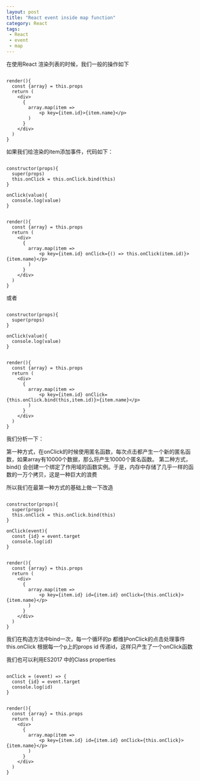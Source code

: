 ```yaml
---
layout: post
title: "React event inside map function"
category: React
tags: 
 - React
 - event 
 - map
---
```


在使用React 渲染列表的时候，我们一般的操作如下

```

render(){
  const {array} = this.props
  return (
    <div>
      {
        array.map(item => 
            <p key={item.id}>{item.name}</p>
        )
      }
    </div> 
  )
}

```

如果我们给渲染的item添加事件，代码如下：


```

constructor(props){
  super(props)
  this.onClick = this.onClick.bind(this)
}

onClick(value){
  console.log(value)
}


render(){
  const {array} = this.props
  return (
    <div>
      {
        array.map(item => 
            <p key={item.id} onClick={() => this.onClick(item.id)}>{item.name}</p>
        )
      }
    </div> 
  )
}
```

或者

```

constructor(props){
  super(props)
}

onClick(value){
  console.log(value)
}


render(){
  const {array} = this.props
  return (
    <div>
      {
        array.map(item => 
            <p key={item.id} onClick={this.onClick.bind(this,item.id)}>{item.name}</p>
        )
      }
    </div> 
  )
}
```


我们分析一下：

第一种方式，在onClick的时候使用匿名函数，每次点击都产生一个新的匿名函数，如果array有10000个数据，那么将产生10000个匿名函数。
第二种方式，bind() 会创建一个绑定了作用域的函数实例。于是，内存中存储了几乎一样的函数的一万个拷贝，这是一种巨大的浪费

所以我们在最第一种方式的基础上做一下改造

```

constructor(props){
  super(props)
  this.onClick = this.onClick.bind(this)
}

onClick(event){
  const {id} = event.target
  console.log(id)
}


render(){
  const {array} = this.props
  return (
    <div>
      {
        array.map(item => 
            <p key={item.id} id={item.id} onClick={this.onClick}>{item.name}</p>
        )
      }
    </div> 
  )
}
```

我们在构造方法中bind一次，每一个循环的p 都维护onClick的点击处理事件 this.onClick 根据每一个p上的props id 传递id，这样只产生了一个onClick函数


我们也可以利用ES2017 中的Class properties 


```

onClick = (event) => {
  const {id} = event.target
  console.log(id)
}


render(){
  const {array} = this.props
  return (
    <div>
      {
        array.map(item => 
            <p key={item.id} id={item.id} onClick={this.onClick}>{item.name}</p>
        )
      }
    </div> 
  )
}

```